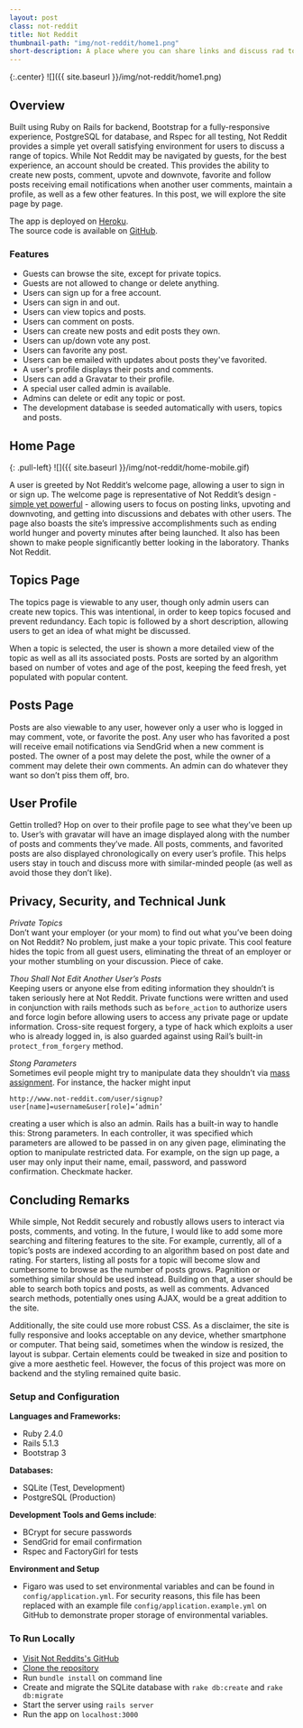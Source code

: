```yaml
---
layout: post
class: not-reddit
title: Not Reddit
thumbnail-path: "img/not-reddit/home1.png"
short-description: A place where you can share links and discuss rad topics with neckbeards.
---
```



{:.center}
![]({{ site.baseurl }}/img/not-reddit/home1.png)


## Overview
Built using Ruby on Rails for backend, Bootstrap for a fully-responsive experience, PostgreSQL for database, and Rspec for all testing, Not Reddit provides a simple yet overall satisfying environment for users to discuss a range of topics. While Not Reddit may be navigated by guests, for the best experience, an account should be created. This provides the ability to create new posts, comment, upvote and downvote, favorite and follow posts receiving email notifications when another user comments, maintain a profile, as well as a few other features. In this post, we will explore the site page by page.

The app is deployed on [Heroku](https://not-reddit-heroku.herokuapp.com/).  
The source code is available on [GitHub](https://github.com/baka-san/not-reddit).

### Features
- Guests can browse the site, except for private topics.
- Guests are not allowed to change or delete anything.
- Users can sign up for a free account.
- Users can sign in and out.
- Users can view topics and posts.
- Users can comment on posts.
- Users can create new posts and edit posts they own.
- Users can up/down vote any post.
- Users can favorite any post.
- Users can be emailed with updates about posts they've favorited.
- A user's profile displays their posts and comments.
- Users can add a Gravatar to their profile.
- A special user called admin is available.
- Admins can delete or edit any topic or post.
- The development database is seeded automatically with users, topics and posts.


## Home Page

{: .pull-left}
![]({{ site.baseurl }}/img/not-reddit/home-mobile.gif)

A user is greeted by Not Reddit’s welcome page, allowing a user to sign in or sign up. The welcome page is representative of Not Reddit’s design - [simple yet powerful](https://conversionxl.com/blog/why-simple-websites-are-scientifically-better/) - allowing users to focus on posting links, upvoting and downvoting, and getting into discussions and debates with other users. The page also boasts the site’s impressive accomplishments such as ending world hunger and poverty minutes after being launched. It also has been shown to make people significantly better looking in the laboratory. Thanks Not Reddit.

## Topics Page
The topics page is viewable to any user, though only admin users can create new topics. This was intentional, in order to keep topics focused and prevent redundancy. Each topic is followed by a short description, allowing users to get an idea of what might be discussed.

When a topic is selected, the user is shown a more detailed view of the topic as well as all its associated posts. Posts are sorted by an algorithm based on number of votes and age of the post, keeping the feed fresh, yet populated with popular content.

## Posts Page
Posts are also viewable to any user, however only a user who is logged in may comment, vote, or favorite the post. Any user who has favorited a post will receive email notifications via  SendGrid when a new comment is posted. The owner of a post may delete the post, while the owner of a comment may delete their own comments. An admin can do whatever they want so don’t piss them off, bro.

## User Profile
Gettin trolled? Hop on over to their profile page to see what they’ve been up to. User’s with gravatar will have an image displayed along with the number of posts and comments they’ve made. All posts, comments, and favorited posts are also displayed chronologically on every user’s profile. This helps users stay in touch and discuss more with similar-minded people (as well as avoid those they don’t like).

## Privacy, Security, and Technical Junk

*Private Topics*  
Don’t want your employer (or your mom) to find out what you’ve been doing on Not Reddit? No problem, just make a your topic private. This cool feature hides the topic from all guest users, eliminating the threat of an employer or your mother stumbling on your discussion. Piece of cake.

*Thou Shall Not Edit Another User’s Posts*  
Keeping users or anyone else from editing information they shouldn’t is taken seriously here at Not Reddit. Private functions were written and used in conjunction with rails methods such as `before_action` to authorize users and force login before allowing users to access any private page or update information. Cross-site request forgery, a type of hack which exploits a user who is already logged in, is also guarded against using Rail’s built-in `protect_from_forgery` method.

*Stong Parameters*  
Sometimes evil people might try to manipulate data they shouldn’t via [mass assignment](https://en.wikipedia.org/wiki/Mass_assignment_vulnerability). For instance, the hacker might input 

```http://www.not-reddit.com/user/signup?user[name]=username&user[role]=’admin’```

creating a user which is also an admin. Rails has a built-in way to handle this: Strong parameters. In each controller, it was specified which parameters are allowed to be passed in on any given page, eliminating the option to manipulate restricted data. For example, on the sign up page, a user may only input their name, email, password, and password confirmation. Checkmate hacker.

## Concluding Remarks

While simple, Not Reddit securely and robustly allows users to interact via posts, comments, and voting. In the future, I would like to add some more searching and filtering features to the site. For example, currently, all of a topic’s posts are indexed according to an algorithm based on post date and rating. For starters, listing all posts for a topic will become slow and cumbersome to browse as the number of posts grows. Pagnition or something similar should be used instead. Building on that, a user should be able to search both topics and posts, as well as comments. Advanced search methods, potentially ones using AJAX, would be a great addition to the site. 

Additionally, the site could use more robust CSS. As a disclaimer, the site is fully responsive and looks acceptable on any device, whether smartphone or computer. That being said, sometimes when the window is resized, the layout is subpar. Certain elements could be tweaked in size and position to give a more aesthetic feel. However, the focus of this project was more on backend and the styling remained quite basic.


### Setup and Configuration
**Languages and Frameworks:**
- Ruby 2.4.0
- Rails 5.1.3
- Bootstrap 3

**Databases:**
- SQLite (Test, Development)
- PostgreSQL (Production)

**Development Tools and Gems include**:
- BCrypt for secure passwords
- SendGrid for email confirmation
- Rspec and FactoryGirl for tests

**Environment and Setup**
- Figaro was used to set environmental variables and can be found in `config/application.yml`. For security reasons, this file has been replaced with an example file `config/application.example.yml` on GitHub to demonstrate proper storage of environmental variables.

### To Run Locally
- [Visit Not Reddits's GitHub](https://github.com/baka-san/not-reddit)
- [Clone the repository](https://help.github.com/articles/cloning-a-repository/)
- Run `bundle install` on command line
- Create and migrate the SQLite database with `rake db:create` and `rake db:migrate`
- Start the server using `rails server`
- Run the app on `localhost:3000`
